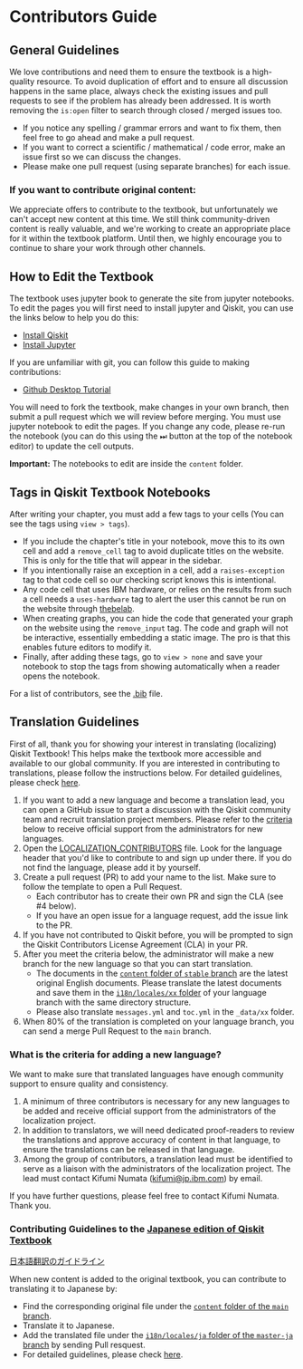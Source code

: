 # Contributors Guide

## General Guidelines

We love contributions and need them to ensure the textbook is a high-quality resource. 
To avoid duplication of effort and to ensure all discussion happens in the same place, 
always check the existing issues and pull requests to see if the problem has already been addressed. 
It is worth removing the `is:open` filter to search through closed / merged issues too.

- If you notice any spelling / grammar errors and want to fix them, then feel free to go ahead and make a pull request. 
- If you want to correct a scientific / mathematical / code error, make an issue first so we can discuss the changes.
- Please make one pull request (using separate branches) for each issue.

### If you want to contribute original content:

We appreciate offers to contribute to the textbook, but unfortunately we can't accept new content at this time. We still think community-driven content is really valuable, and we're working to create an appropriate place for it within the textbook platform. Until then, we highly encourage you to continue to share your work through other channels.

## How to Edit the Textbook

The textbook uses jupyter book to generate the site from jupyter notebooks. To edit the pages you will first need to install jupyter and Qiskit, you can use the links below to help you do this:

- [Install Qiskit](https://qiskit.org/documentation/install.html)
- [Install Jupyter](https://jupyter.org/install)

If you are unfamiliar with git, you can follow this guide to making contributions:

- [Github Desktop Tutorial](https://github.com/firstcontributions/first-contributions/blob/master/gui-tool-tutorials/github-desktop-tutorial.md)

You will need to fork the textbook, make changes in your own branch, then submit a pull request which we will review before merging. You must use jupyter notebook to edit the pages. If you change any code, please re-run the notebook (you can do this using the ⏭  button at the top of the notebook editor) to update the cell outputs.

**Important:** The notebooks to edit are inside the `content` folder.

## Tags in Qiskit Textbook Notebooks

After writing your chapter, you must add a few tags to your cells (You can see the tags using `view > tags`).

- If you include the chapter's title in your notebook, move this to its own cell and add a `remove_cell` tag to avoid duplicate titles on the website. This is only for the title that will appear in the sidebar.
- If you intentionally raise an exception in a cell, add a `raises-exception` tag to that code cell so our checking script knows this is intentional.
- Any code cell that uses IBM hardware, or relies on the results from such a cell needs a `uses-hardware` tag to alert the user this cannot be run on the website through [thebelab](https://thebelab.readthedocs.io/en/latest/).
- When creating graphs, you can hide the code that generated your graph on the website using the `remove_input` tag. The code and graph will not be interactive, essentially embedding a static image. The pro is that this enables future editors to modify it.
- Finally, after adding these tags, go to `view > none` and save your notebook to stop the tags from showing automatically when a reader opens the notebook.

For a list of contributors, see the [.bib](https://github.com/qiskit-community/qiskit-textbook/blob/main/content/qiskit-textbook.bib) file.

## Translation Guidelines
First of all, thank you for showing your interest in translating (localizing) Qiskit Textbook! This helps make the textbook more accessible and available to our global community.
If you are interested in contributing to translations, please follow the instructions below. For detailed guidelines, please check [here](./i18n/Translation-Guidelines.pdf).
1. If you want to add a new language and become a translation lead, you can open a GitHub issue to start a discussion with the Qiskit community team and recruit translation project members. Please refer to the [criteria](#What-is-the-criteria-for-adding-a-new-language) below to receive official support from the administrators for new languages.
2. Open the [LOCALIZATION_CONTRIBUTORS](./i18n/LOCALIZATION_CONTRIBUTORS) file. Look for the language header that you'd like to contribute to and sign up under there. If you do not find the language, please add it by yourself.
3. Create a pull request (PR) to add your name to the list. Make sure to follow the template to open a Pull Request.
    - Each contributor has to create their own PR and sign the CLA (see #4 below).
    - If you have an open issue for a language request, add the issue link to the PR.
4. If you have not contributed to Qiskit before, you will be prompted to sign the Qiskit Contributors License Agreement (CLA) in your PR.
5. After you meet the criteria below, the administrator will make a new branch for the new language so that you can start translation.
    - The documents in the [`content` folder of `stable` branch](https://github.com/qiskit-community/qiskit-textbook/tree/stable/content) are the latest original English documents. Please translate the latest documents and save them in the [`i18n/locales/xx` folder](./i18n/locales/) of your language branch with the same directory structure. 
    - Please also translate `messages.yml` and `toc.yml` in the `_data/xx` folder.
6. When 80% of the translation is completed on your language branch, you can send a merge Pull Request to the `main` branch.

### What is the criteria for adding a new language?

We want to make sure that translated languages have enough community support to ensure quality and consistency. 
1. A minimum of three contributors is necessary for any new languages to be added and receive official support from the administrators of the localization project.
2. In addition to translators, we will need dedicated proof-readers to review the translations and approve accuracy of content in that language, to ensure the translations can be released in that language.
3. Among the group of contributors, a translation lead must be identified to serve as a liaison with the administrators of the localization project. The lead must contact Kifumi Numata (kifumi@jp.ibm.com) by email.

If you have further questions, please feel free to contact Kifumi Numata. Thank you.

### Contributing Guidelines to the [Japanese edition of Qiskit Textbook](https://qiskit.org/textbook/ja/preface.html)
 [日本語翻訳のガイドライン](./i18n/locales/ja/guideline-ja.md)

When new content is added to the original textbook, you can contribute to translating it to Japanese by:
- Find the corresponding original file under the [`content` folder of the `main` branch](https://github.com/qiskit-community/qiskit-textbook/tree/main/content).
- Translate it to Japanese.
- Add the translated file under the [`i18n/locales/ja` folder of the `master-ja` branch](https://github.com/qiskit-community/qiskit-textbook/tree/master-ja/i18n/locales/ja) by sending Pull resquest.
- For detailed guidelines, please check [here](./i18n/locales/ja/guideline-ja.md).
